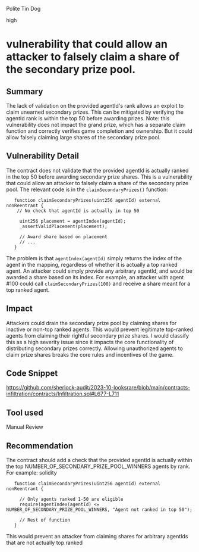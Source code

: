 Polite Tin Dog

high

# vulnerability that could allow an attacker to falsely claim a share of the secondary prize pool.
## Summary
The lack of validation on the provided agentId's rank allows an exploit to claim unearned secondary prizes. This can be mitigated by verifying the agentId rank is within the top 50 before awarding prizes.
Note: this vulnerability does not impact the grand prize, which has a separate claim function and correctly verifies game completion and ownership. But it could allow falsely claiming large shares of the secondary prize pool.

## Vulnerability Detail
The contract does not validate that the provided agentId is actually ranked in the top 50 before awarding secondary prize shares. This is a vulnerability that could allow an attacker to falsely claim a share of the secondary prize pool.
The relevant code is in the `claimSecondaryPrizes()` function:

       function claimSecondaryPrizes(uint256 agentId) external nonReentrant {
        // No check that agentId is actually in top 50

         uint256 placement = agentIndex(agentId);
         _assertValidPlacement(placement);

         // Award share based on placement
         // ...
       }

The problem is that `agentIndex(agentId)` simply returns the index of the agent in the mapping, regardless of whether it is actually a top ranked agent.
An attacker could simply provide any arbitrary agentId, and would be awarded a share based on its index. For example, an attacker with agent #100 could call `claimSecondaryPrizes(100)` and receive a share meant for a top ranked agent.

## Impact
Attackers could drain the secondary prize pool by claiming shares for inactive or non-top ranked agents. This would prevent legitimate top-ranked agents from claiming their rightful secondary prize shares.
I would classify this as a high severity issue since it impacts the core functionality of distributing secondary prizes correctly. Allowing unauthorized agents to claim prize shares breaks the core rules and incentives of the game.

## Code Snippet
https://github.com/sherlock-audit/2023-10-looksrare/blob/main/contracts-infiltration/contracts/Infiltration.sol#L677-L711
## Tool used

Manual Review

## Recommendation
The contract should add a check that the provided agentId is actually within the top NUMBER_OF_SECONDARY_PRIZE_POOL_WINNERS agents by rank. For example:
solidity

       function claimSecondaryPrizes(uint256 agentId) external nonReentrant {

         // Only agents ranked 1-50 are eligible
         require(agentIndex(agentId) <= NUMBER_OF_SECONDARY_PRIZE_POOL_WINNERS, "Agent not ranked in top 50");
  
         // Rest of function
       }
This would prevent an attacker from claiming shares for arbitrary agentIds that are not actually top ranked

